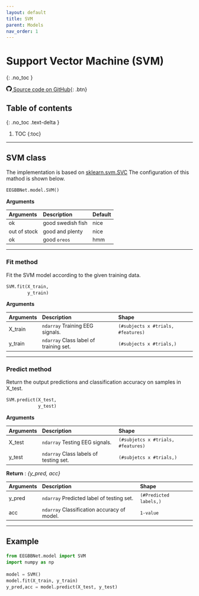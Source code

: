 ```yaml
---
layout: default
title: SVM
parent: Models
nav_order: 1
---
```


# Support Vector Machine (SVM)
{: .no_toc }

[<img src="https://github.com/SNatchaya/eegBBNet2.github.io/blob/main/images/github.png" width="15" height="15"> Source code on GitHub](xxx){: .btn}

## Table of contents
{: .no_toc .text-delta }

1. TOC
{:toc}

---

## SVM class
The implementation is based on [sklearn.svm.SVC](https://scikit-learn.org/stable/modules/generated/sklearn.svm.SVC.html) The configuration of this mathod is shown below.

```py
EEGBBNet.model.SVM()
```
**Arguments** 

| Arguments | Description | Default|
|:----------|:------------|:-------|
| ok           | good swedish fish | nice  |
| out of stock | good and plenty   | nice  |
| ok           | good `oreos`      | hmm   |

---

### Fit method
Fit the SVM model according to the given training data. 

```py
SVM.fit(X_train,
        y_train)
```

**Arguments**

| Arguments | Description | Shape |
|:---|:----|:---|
|X_train   | `ndarray` Training EEG signals.        | `(#subjects x #trials, #features)` |
|y_train   | `ndarray` Class label of training set. | `(#subjects x #trials,)`              |

---

### Predict method
Return the output predictions and classification accuracy on samples in X_test.

```py
SVM.predict(X_test, 
            y_test)
```
 
 **Arguments**

| Arguments | Description | Shape |
|:---|:----|:---|
|X_test     | `ndarray` Testing EEG signals.            | `(#subjetcs x #trials, #features)`    |
|y_test     | `ndarray` Class labels of testing set.    | `(#subjetcs x #trials,)`              |

**Return** : *{y_pred, acc}* 

| Arguments | Description | Shape |
|:---|:---|:---|
|y_pred | `ndarray` Predicted label of testing set.     | `(#Predicted labels,)`|
|acc    | `ndarray` Classification accuracy of model.   | `1-value`             |

---

## Example

```py
from EEGBBNet.model import SVM
import numpy as np

model = SVM()
model.fit(X_train, y_train)
y_pred,acc = model.predict(X_test, y_test)
```
